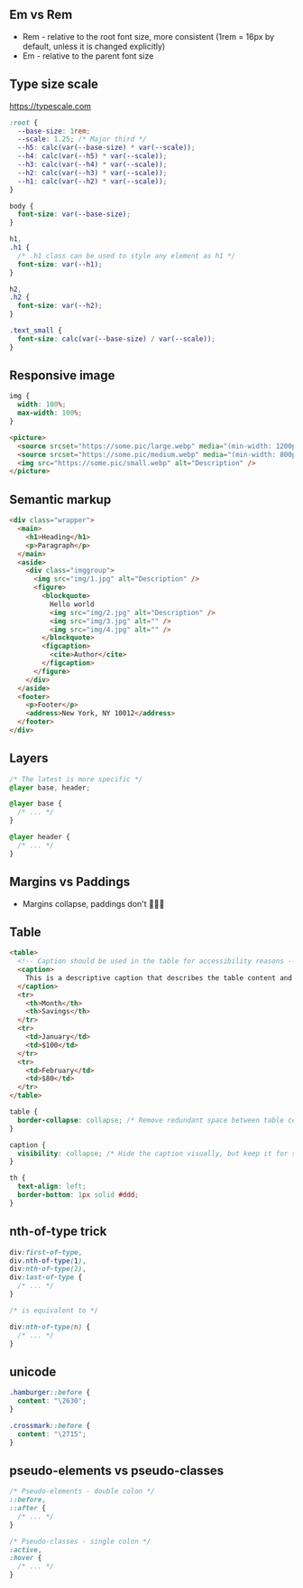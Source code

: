 ## Em vs Rem

- Rem - relative to the root font size, more consistent (1rem = 16px by default, unless it is changed explicitly)
- Em - relative to the parent font size

## Type size scale

https://typescale.com

```css
:root {
  --base-size: 1rem;
  --scale: 1.25; /* Major third */
  --h5: calc(var(--base-size) * var(--scale));
  --h4: calc(var(--h5) * var(--scale));
  --h3: calc(var(--h4) * var(--scale));
  --h2: calc(var(--h3) * var(--scale));
  --h1: calc(var(--h2) * var(--scale));
}

body {
  font-size: var(--base-size);
}

h1,
.h1 {
  /* .h1 class can be used to style any element as h1 */
  font-size: var(--h1);
}

h2,
.h2 {
  font-size: var(--h2);
}

.text_small {
  font-size: calc(var(--base-size) / var(--scale));
}
```

## Responsive image

```css
img {
  width: 100%;
  max-width: 100%;
}
```

```html
<picture>
  <source srcset="https://some.pic/large.webp" media="(min-width: 1200px)" />
  <source srcset="https://some.pic/medium.webp" media="(min-width: 800px)" />
  <img src="https://some.pic/small.webp" alt="Description" />
</picture>
```

## Semantic markup

```html
<div class="wrapper">
  <main>
    <h1>Heading</h1>
    <p>Paragraph</p>
  </main>
  <aside>
    <div class="imggroup">
      <img src="img/1.jpg" alt="Description" />
      <figure>
        <blockquote>
          Hello world
          <img src="img/2.jpg" alt="Description" />
          <img src="img/3.jpg" alt="" />
          <img src="img/4.jpg" alt="" />
        </blockquote>
        <figcaption>
          <cite>Author</cite>
        </figcaption>
      </figure>
    </div>
  </aside>
  <footer>
    <p>Footer</p>
    <address>New York, NY 10012</address>
  </footer>
</div>
```

## Layers

```css
/* The latest is more specific */
@layer base, header;

@layer base {
  /* ... */
}

@layer header {
  /* ... */
}
```

## Margins vs Paddings

- Margins collapse, paddings don't 👨🏻‍🔬

## Table

```html
<table>
  <!-- Caption should be used in the table for accessibility reasons -->
  <caption>
    This is a descriptive caption that describes the table content and purpose
  </caption>
  <tr>
    <th>Month</th>
    <th>Savings</th>
  </tr>
  <tr>
    <td>January</td>
    <td>$100</td>
  </tr>
  <tr>
    <td>February</td>
    <td>$80</td>
  </tr>
</table>
```

```css
table {
  border-collapse: collapse; /* Remove redundant space between table cells */
}

caption {
  visibility: collapse; /* Hide the caption visually, but keep it for screen readers */
}

th {
  text-align: left;
  border-bottom: 1px solid #ddd;
}
```

## nth-of-type trick

```css
div:first-of-type,
div.nth-of-type(1),
div:nth-of-type(2),
div:last-of-type {
  /* ... */
}

/* is equivalent to */

div:nth-of-type(n) {
  /* ... */
}
```

## unicode

```css
.hamburger::before {
  content: "\2630";
}

.crossmark::before {
  content: "\2715";
}
```

## pseudo-elements vs pseudo-classes

```css
/* Pseudo-elements - double colon */
::before,
::after {
  /* ... */
}

/* Pseudo-classes - single colon */
:active,
:hover {
  /* ... */
}
```
